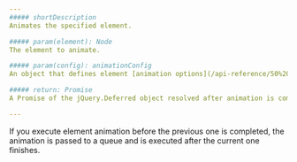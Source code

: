 ```yaml
---
##### shortDescription
Animates the specified element.

##### param(element): Node
The element to animate.

##### param(config): animationConfig
An object that defines element [animation options](/api-reference/50%20Common/Object%20Structures/animationConfig '/Documentation/ApiReference/Common/Object_Structures/animationConfig').

##### return: Promise
A Promise of the jQuery.Deferred object resolved after animation is completed.

---
```

If you execute element animation before the previous one is completed, the animation is passed to a queue and is executed after the current one finishes.